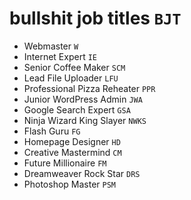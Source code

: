 # bullshit job titles `BJT`

* Webmaster `W`
* Internet Expert `IE`
* Senior Coffee Maker `SCM`
* Lead File Uploader `LFU`
* Professional Pizza Reheater `PPR`
* Junior WordPress Admin `JWA`
* Google Search Expert `GSA`
* Ninja Wizard King Slayer `NWKS`
* Flash Guru `FG`
* Homepage Designer `HD`
* Creative Mastermind `CM`
* Future Millionaire `FM`
* Dreamweaver Rock Star `DRS`
* Photoshop Master `PSM`
